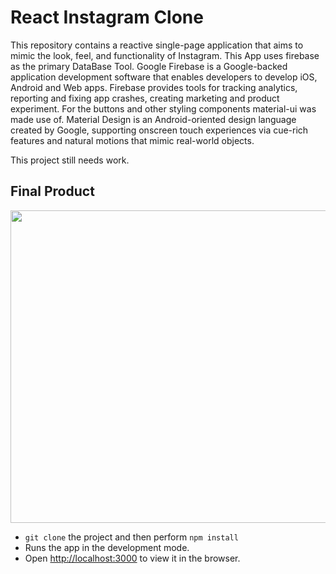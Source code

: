 # React Instagram Clone

This repository contains a reactive single-page application that aims to mimic the look, feel, and functionality of Instagram. This App uses firebase as the primary DataBase Tool. Google Firebase is a Google-backed application development software that enables developers to develop iOS, Android and Web apps. Firebase provides tools for tracking analytics, reporting and fixing app crashes, creating marketing and product experiment. For the buttons and other styling components material-ui was made use of. Material Design is an Android-oriented design language created by Google, supporting onscreen touch experiences via cue-rich features and natural motions that mimic real-world objects. 

This project still needs work.

## Final Product

<img src="https://raw.githubusercontent.com/elliottthomlison/Instagram-Clone/master/src/images/Instagram.png?raw=true" class="center" width=1200px height=500px />

- `git clone` the project and then perform `npm install`
- Runs the app in the development mode.
- Open [http://localhost:3000](http://localhost:3000) to view it in the browser.
